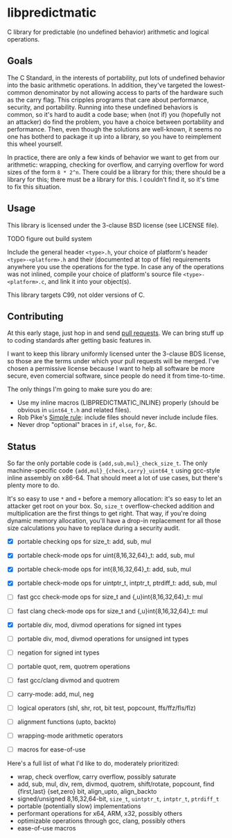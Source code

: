 libpredictmatic
===============

C library for predictable (no undefined behavior) arithmetic and logical operations.


Goals
-----

The C Standard, in the interests of portability, put lots of undefined behavior into the basic arithmetic operations.
In addition, they've targeted the lowest-common denominator by not allowing access to parts of the hardware such as the carry flag.
This cripples programs that care about performance, security, and portability.
Running into these undefined behaviors is common, so it's hard to audit a code base;
when (not if) you (hopefully not an attacker) do find the problem, you have a choice between portability and performance.
Then, even though the solutions are well-known, it seems no one has botherd to package it up into a library, so you have to reimplement this wheel yourself.

In practice, there are only a few kinds of behavior we want to get from our arithmetic:
wrapping, checking for overflow, and carrying overflow for word sizes of the form `8 * 2^n`.
There could be a library for this; there should be a library for this; there must be a library for this.
I couldn't find it, so it's time to fix this situation.


Usage
-----

This library is licensed under the 3-clause BSD license (see LICENSE file).

TODO figure out build system

Include the general header `<type>.h`, your choice of platform's header `<type>-<platform>.h` and their (documented at top of file) requirements anywhere you use the operations for the type.
In case any of the operations was not inlined, compile your choice of platform's source file `<type>-<platform>.c`, and link it into your object(s).

This library targets C99, not older versions of C. 


Contributing
------------

At this early stage, just hop in and send [pull requests](https://github.com/Zankoku-Okuno/libpredictmatic/pulls).
We can bring stuff up to coding standards after getting basic features in.

I want to keep this library uniformly licensed unter the 3-clause BDS license, so those are the terms under which your pull requests will be merged.
I've chosen a permissive license because I want to help all software be more secure, even comercial software, since people do need it from time-to-time.

The only things I'm going to make sure you do are:
 * Use my inline macros (LIBPREDICTMATIC_INLINE) properly (should be obvious in `uint64_t.h` and related files).
 * Rob Pike's [Simple rule](http://www.lysator.liu.se/c/pikestyle.html): include files should never include include files.
 * Never drop "optional" braces in `if`, `else`, `for`, &c.


Status
------

So far the only portable code is `{add,sub,mul}_check_size_t`.
The only machine-specific code `{add,mul}_{check,carry}_uint64_t` using gcc-style inline assembly on x86-64.
That should meet a lot of use cases, but there's plenty more to do.

It's so easy to use `*` and `+` before a memory allocation:
it's so easy to let an attacker get root on your box.
So, `size_t` overflow-checked addition and multiplication are the first things to get right.
That way, if you're doing dynamic memory allocation, you'll have a drop-in replacement for all those size calculations you have to replace during a security audit.

- [x] portable checking ops for size_t: add, sub, mul
- [x] portable check-mode ops for uint{8,16,32,64}_t: add, sub, mul
- [x] portable check-mode ops for int{8,16,32,64}_t: add, sub, mul
- [x] portable check-mode ops for uintptr_t, intptr_t, ptrdiff_t: add, sub, mul
- [ ] fast gcc check-mode ops for size_t and {,u}int{8,16,32,64}_t: mul
- [ ] fast clang check-mode ops for size_t and {,u}int{8,16,32,64}_t: mul
- [x] portable div, mod, divmod operations for signed int types
- [ ] portable div, mod, divmod operations for unsigned int types
- [ ] negation for signed int types
- [ ] portable quot, rem, quotrem operations
- [ ] fast gcc/clang divmod and quotrem
- [ ] carry-mode: add, mul, neg
- [ ] logical operators (shl, shr, rot, bit test, popcount, ffs/ffz/fls/flz)
- [ ] alignment functions (upto, backto)
- [ ] wrapping-mode arithmetic operators
- [ ] macros for ease-of-use



Here's a full list of what I'd like to do, moderately prioritized:
 * wrap, check overflow, carry overflow, possibly saturate
 * add, sub, mul, div, rem, divmod, quotrem, shift/rotate, popcount, find {first,last} {set,zero} bit, align_upto, align_backto
 * signed/unsigned 8,16,32,64-bit, `size_t`, `uintptr_t`, `intptr_t`, `ptrdiff_t`
 * portable (potentially slow) implementations
 * performant operations for x64, ARM, x32, possibly others
 * optimizable operations through gcc, clang, possibly others
 * ease-of-use macros

